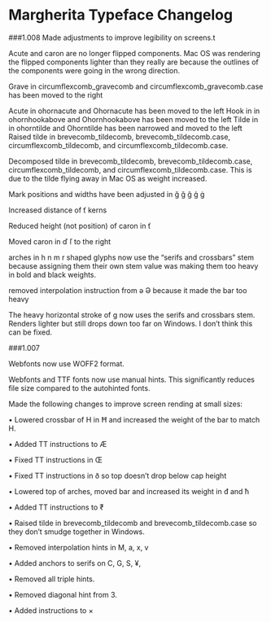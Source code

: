 # Margherita Typeface Changelog


###1.008
Made adjustments to improve legibility on screens.t

Acute and caron are no longer flipped components. Mac OS was rendering the flipped components lighter than they really are because the outlines of the components were going in the wrong direction.

Grave in circumflexcomb_gravecomb and circumflexcomb_gravecomb.case has been moved to the right 

Acute in ohornacute and Ohornacute has been moved to the left
Hook in in ohornhookabove and Ohornhookabove has been moved to the left
Tilde in in ohorntilde and Ohorntilde has been narrowed and moved to the left
Raised tilde in brevecomb_tildecomb, brevecomb_tildecomb.case, circumflexcomb_tildecomb, and circumflexcomb_tildecomb.case.

Decomposed tilde in brevecomb_tildecomb, brevecomb_tildecomb.case, circumflexcomb_tildecomb, and circumflexcomb_tildecomb.case. This is due to the tilde flying away in Mac OS as weight increased.

Mark positions and widths have been adjusted in ğ ǧ ĝ ģ ġ 

Increased distance of ť<character> kerns

Reduced height (not position) of caron in ť

Moved caron in ď ľ to the right

arches in h n m r shaped glyphs now use the “serifs and crossbars” stem because assigning them their own stem value was making them too heavy in bold and black weights.

removed interpolation instruction from ə Ə because it made the bar too heavy

The heavy horizontal stroke of g now uses the serifs and crossbars stem. Renders lighter but still drops down too far on Windows. I don’t think this can be fixed.

###1.007

Webfonts now use WOFF2 format.

Webfonts and TTF fonts now use manual hints. This significantly reduces file size compared to the autohinted fonts.

Made the following changes to improve screen rending at small sizes:

• Lowered crossbar of H in Ħ and increased the weight of the bar to match H.

• Added TT instructions to Æ

• Fixed TT instructions in Œ

• Fixed TT instructions in ð so top doesn’t drop below cap height

• Lowered top of arches, moved bar and increased its weight in đ and ħ

• Added TT instructions to ₹

• Raised tilde in brevecomb_tildecomb and brevecomb_tildecomb.case so they don’t smudge together in Windows.

• Removed interpolation hints in M, a, x, v

• Added anchors to serifs on C, G, S, ¥, 

• Removed all triple hints.

• Removed diagonal hint from 3.

• Added instructions to ×